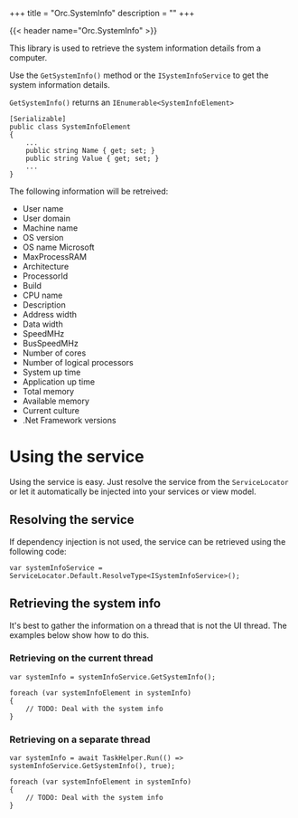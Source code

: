 +++
title = "Orc.SystemInfo" 
description = ""
+++

{{< header name="Orc.SystemInfo" >}}

This library is used to retrieve the system information details from a computer.

Use the `GetSystemInfo()` method or the `ISystemInfoService` to get the system information details.

`GetSystemInfo()` returns an `IEnumerable<SystemInfoElement>`

```
[Serializable]
public class SystemInfoElement
{
    ...
    public string Name { get; set; }
    public string Value { get; set; }
    ...
}
```

The following information will be retreived:

- User name
- User domain
- Machine name
- OS version
- OS name Microsoft
- MaxProcessRAM
- Architecture
- ProcessorId 
- Build 
- CPU name 
- Description
- Address width 
- Data width 
- SpeedMHz
- BusSpeedMHz
- Number of cores
- Number of logical processors
- System up time
- Application up time
- Total memory
- Available memory
- Current culture
- .Net Framework versions  

# Using the service

Using the service is easy. Just resolve the service from the `ServiceLocator` or let it automatically be injected into your services or view model.

## Resolving the service

If dependency injection is not used, the service can be retrieved using the following code:

```
var systemInfoService = ServiceLocator.Default.ResolveType<ISystemInfoService>();
``` 

## Retrieving the system info

It's best to gather the information on a thread that is not the UI thread. The examples below show how to do this.

### Retrieving on the current thread

```
var systemInfo = systemInfoService.GetSystemInfo();

foreach (var systemInfoElement in systemInfo)
{
    // TODO: Deal with the system info
}
```

### Retrieving on a separate thread

```
var systemInfo = await TaskHelper.Run(() => systemInfoService.GetSystemInfo(), true);

foreach (var systemInfoElement in systemInfo)
{
    // TODO: Deal with the system info
}
```
